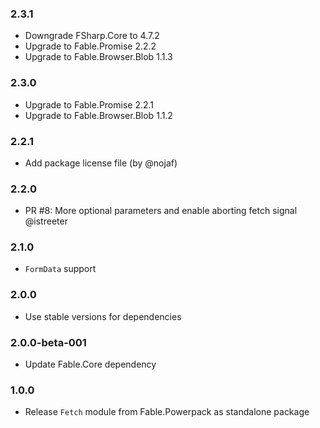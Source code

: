 ### 2.3.1

* Downgrade FSharp.Core to 4.7.2
* Upgrade to Fable.Promise 2.2.2
* Upgrade to Fable.Browser.Blob 1.1.3

### 2.3.0

* Upgrade to Fable.Promise 2.2.1
* Upgrade to Fable.Browser.Blob 1.1.2

### 2.2.1

* Add package license file (by @nojaf)

### 2.2.0

* PR #8: More optional parameters and enable aborting fetch signal @istreeter

### 2.1.0

* `FormData` support

### 2.0.0

* Use stable versions for dependencies

### 2.0.0-beta-001

* Update Fable.Core dependency

### 1.0.0

* Release `Fetch` module from Fable.Powerpack as standalone package
